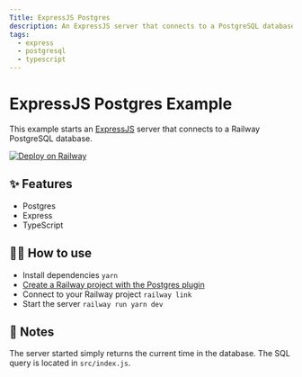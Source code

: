 ```yaml
---
Title: ExpressJS Postgres
description: An ExpressJS server that connects to a PostgreSQL database
tags:
  - express
  - postgresql
  - typescript
---
```


# ExpressJS Postgres Example

This example starts an [ExpressJS](https://expressjs.com/) server that connects
to a Railway PostgreSQL database.

[![Deploy on Railway](https://railway.app/button.svg)](https://railway.app/new/template/VUVlu3)

## ✨ Features

- Postgres
- Express
- TypeScript

## 💁‍♀️ How to use

- Install dependencies `yarn`
- [Create a Railway project with the Postgres plugin](https://dev.new)
- Connect to your Railway project `railway link`
- Start the server `railway run yarn dev`

## 📝 Notes

The server started simply returns the current time in the database. The SQL
query is located in `src/index.js`.
